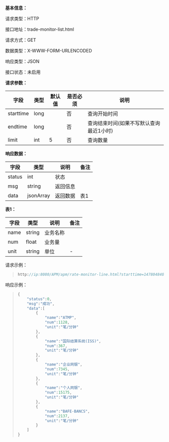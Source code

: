 **基本信息：**

请求类型：HTTP

接口地址：trade-monitor-list.html

请求方式：GET

数据类型：X-WWW-FORM-URLENCODED

响应类型：JSON

接口状态：未启用

**请求参数：**

| **字段** | **类型** | **默认值** | **是否必须** | **说明** |
| --- | --- | --- | --- | --- |
| starttime | long |  | 否 | 查询开始时间 |
| endtime | long |  | 否 | 查询结束时间\(如果不写默认查询最近1小时\) |
| limit | int | 5 | 否 | 查询数量 |

**响应数据：**

| **字段** | **类型** | **说明** | **备注** |
| --- | --- | --- | --- |
| status | int | 状态 |  |
| msg | string | 返回信息 |  |
| data | jsonArray | 返回数据 | 表1 |

**表1：**

| **字段** | **类型** | **说明** | **备注** |
| --- | --- | --- | --- |
| name | string | 业务名称 |  |
| num | float | 业务量 |  |
| unit | string | 单位 | - |

请求示例：

> ```js
> http://ip:8080/APM/apm/rate-monitor-line.html?starttime=1478048400&endtime=1478048400&limit=5
> ```

响应示例：

> ```js
> {
>     "status":0,
>     "msg":"成功",
>     "data":[
>         {
>             "name":"ATMP",
>             "num":1128,
>             "unit":"笔/分钟"
>         },
>         {
>             "name":"国际结算系统(ISS)",
>             "num":367,
>             "unit":"笔/分钟"
>         },
>         {
>             "name":"企业网银",
>             "num":7345,
>             "unit":"笔/分钟"
>         },
>         {
>             "name":"个人网银",
>             "num":15175,
>             "unit":"笔/分钟"
>         },
>         {
>             "name":"BAFE-BANCS",
>             "num":2137,
>             "unit":"笔/分钟"
>         }
>     ]
> }
> ```

